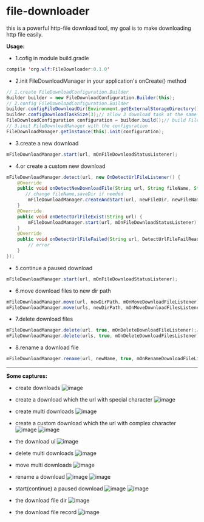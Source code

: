 # file-downloader

this is a powerful http-file download tool, my goal is to make downloading http file easily.

**Usage:**
* 1.cofig in module build.gradle
``` java
compile 'org.wlf:FileDownloader:0.1.0'
``` 
* 2.init FileDownloadManager in your application's onCreate() method
``` java
// 1.create FileDownloadConfiguration.Builder
Builder builder = new FileDownloadConfiguration.Builder(this);
// 2.config FileDownloadConfiguration.Builder
builder.configFileDownloadDir(Environment.getExternalStorageDirectory().getAbsolutePath() + File.separator + "FileDownloader");// config the download path
builder.configDownloadTaskSize(3);// allow 3 download task at the same time
FileDownloadConfiguration configuration = builder.build();// build FileDownloadConfiguration with the builder
// 3.init FileDownloadManager with the configuration
FileDownloadManager.getInstance(this).init(configuration);
```

* 3.create a new download
``` java
mFileDownloadManager.start(url, mOnFileDownloadStatusListener);
```

* 4.or create a custom new download
``` java
mFileDownloadManager.detect(url, new OnDetectUrlFileListener() {
    @Override
    public void onDetectNewDownloadFile(String url, String fileName, String saveDir, int fileSize) {
       // change fileName,saveDir if needed
        mFileDownloadManager.createAndStart(url, newFileDir, newFileName, mOnFileDownloadStatusListener);
    }
    @Override
    public void onDetectUrlFileExist(String url) {
        mFileDownloadManager.start(url, mOnFileDownloadStatusListener);
    }
    @Override
    public void onDetectUrlFileFailed(String url, DetectUrlFileFailReason failReason) {
        // error
    }
});
```

* 5.continue a paused download
``` java
mFileDownloadManager.start(url, mOnFileDownloadStatusListener);
```

* 6.move download files to new dir path
``` java
mFileDownloadManager.move(url, newDirPath, mOnMoveDownloadFileListener);// single file
mFileDownloadManager.move(urls, newDirPath, mOnMoveDownloadFilesListener);// multi files
```

* 7.delete download files
``` java
mFileDownloadManager.delete(url, true, mOnDeleteDownloadFileListener);// single file
mFileDownloadManager.delete(urls, true, mOnDeleteDownloadFilesListener);// multi files
```

* 8.rename a download file
``` java
mFileDownloadManager.rename(url, newName, true, mOnRenameDownloadFileListener);
```

------------------------------------------------------------------------
**Some captures:**

* create downloads
![image](https://github.com/wlfcolin/file-downloader/blob/master/capture/device-2015-11-27-160200.png)

* create a download which the url with special character
![image](https://github.com/wlfcolin/file-downloader/blob/master/capture/device-2015-11-27-160214.png)

* create multi downloads
![image](https://github.com/wlfcolin/file-downloader/blob/master/capture/device-2015-11-27-160237.png)

* create a custom download which the url with complex character
![image](https://github.com/wlfcolin/file-downloader/blob/master/capture/device-2015-11-27-160257.png)
![image](https://github.com/wlfcolin/file-downloader/blob/master/capture/device-2015-11-27-160324.png)

* the download ui
![image](https://github.com/wlfcolin/file-downloader/blob/master/capture/device-2015-11-27-160424.png)

* delete multi downloads
![image](https://github.com/wlfcolin/file-downloader/blob/master/capture/device-2015-11-27-160450.png)

* move multi downloads
![image](https://github.com/wlfcolin/file-downloader/blob/master/capture/device-2015-11-27-160508.png)

* rename a download
![image](https://github.com/wlfcolin/file-downloader/blob/master/capture/device-2015-11-27-160538.png)
![image](https://github.com/wlfcolin/file-downloader/blob/master/capture/device-2015-11-27-160545.png)

* start(continue) a paused download
![image](https://github.com/wlfcolin/file-downloader/blob/master/capture/device-2015-11-27-160717.png)
![image](https://github.com/wlfcolin/file-downloader/blob/master/capture/device-2015-11-27-160749.png)

* the download file dir
![image](https://github.com/wlfcolin/file-downloader/blob/master/capture/device-2015-11-27-160808.png)

* the download file record
![image](https://github.com/wlfcolin/file-downloader/blob/master/capture/device-2015-11-27-161739.png)
